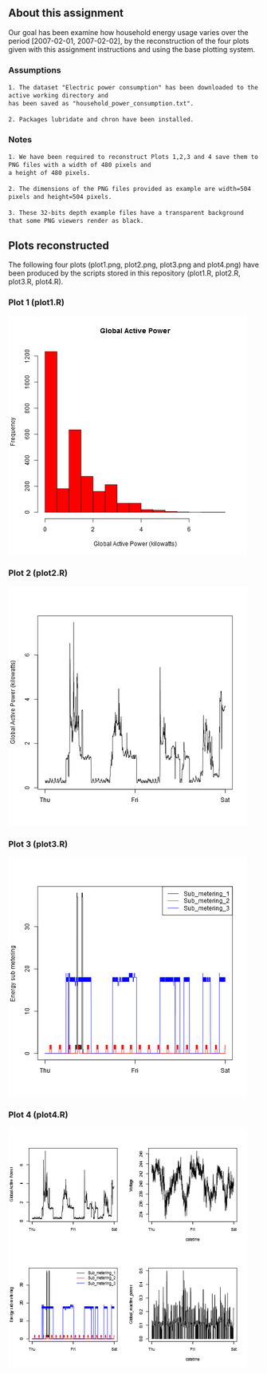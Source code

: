 ## About this assignment

 Our goal has been examine how household energy usage varies over the period [2007-02-01, 2007-02-02], 
 by the reconstruction of the four plots given with this assignment instructions and using the base plotting system.
 
### Assumptions
 
    1. The dataset "Electric power consumption" has been downloaded to the active working directory and 
    has been saved as "household_power_consumption.txt".
    
    2. Packages lubridate and chron have been installed.

### Notes
    1. We have been required to reconstruct Plots 1,2,3 and 4 save them to PNG files with a width of 480 pixels and
    a height of 480 pixels.
    
    2. The dimensions of the PNG files provided as example are width=504 pixels and height=504 pixels.
    
    3. These 32-bits depth example files have a transparent background that some PNG viewers render as black.


## Plots reconstructed
   The following four plots (plot1.png, plot2.png, plot3.png and plot4.png) have been produced by the scripts stored in this repository (plot1.R, plot2.R, plot3.R, plot4.R).
   
### Plot 1 (plot1.R)


![plot of chunk unnamed-chunk-2](plot1.png) 


### Plot 2 (plot2.R)

![plot of chunk unnamed-chunk-3](plot2.png) 


### Plot 3 (plot3.R)

![plot of chunk unnamed-chunk-4](plot3.png) 


### Plot 4 (plot4.R)

![plot of chunk unnamed-chunk-5](plot4.png) 

